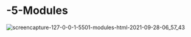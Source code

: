 # -5-Modules

![screencapture-127-0-0-1-5501-modules-html-2021-09-28-06_57_43](https://user-images.githubusercontent.com/90395073/135101730-5337a24b-ecce-43f0-b6cc-a0869a42a439.png)
